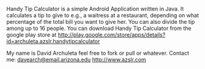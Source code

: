 Handy Tip Calculator is a simple Android Application written in Java. It calculates a tip to give to e.g., a waitress at a restaurant, depending on what percentage of the total bill you want to give her. You can also divide the tip among up to 16 people. 
You can download Handy Tip Calculator from the google play store at http://play.google.com/store/apps/details?id=archuleta.azslr.handytipcalculator

My name is David Archuleta feel free to fork or pull or whatever.
Contact me:
davearch@email.arizona.edu
http://www.azslr.com

